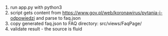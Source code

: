 1. run app.py with python3
2. script gets content from https://www.gov.pl/web/koronawirus/pytania-i-odpowiedzi and parse to faq.json
3. copy generated faq.json to FAQ directory: src/views/FaqPage/
4. validate result - the source is fluid
